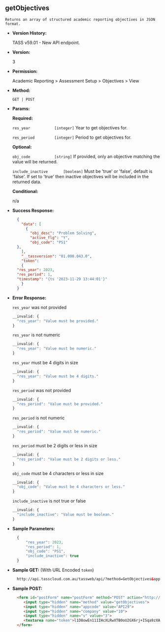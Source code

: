 **getObjectives**
----
	Returns an array of structured academic reporting objectives in JSON format.

* **Version History:**

  TASS v59.01 - New API endpoint.

* **Version:**

	3

* **Permission:**

  Academic Reporting > Assessment Setup > Objectives > View

* **Method:**

	`GET | POST`

*  **Params:**

	**Required:**

	`res_year			[integer]`		Year to get objectives for.
	
	`res_period			[integer]`		Period to get objectives for.

	**Optional:**

	`obj_code			[string]`		If provided, only an objective matching the value will be returned.
	
	`include_inactive		[boolean]`		Must be 'true' or 'false', default is 'false'. If set to 'true' then inactive objectives will be included in the returned data.

	**Conditional:**

	n/a

* **Success Response:**
    ```json
      {
        "data": [
          {
            "obj_desc": "Problem Solving",
            "active_flg": "Y",
            "obj_code": "PS1"
	  },
        ],
        "__tassversion": "01.000.043.0",
        "token":
    	{
	  "res_year": 2023,
	  "res_period": 1,
	  "timestamp": "{ts '2023-11-29 13:44:01'}"
        }
      }
    ```
 
* **Error Response:**

    `res_year` was not provided
    ```javascript
    __invalid: {
      "res_year": "Value must be provided."
    }
    ```

    `res_year` is not numeric
    ```javascript
    __invalid: {
      "res_year": "Value must be numeric."
    }
    ```

    `res_year` must be 4 digits in size
    ```javascript
    __invalid: {
      "res_year": "Value must be 4 digits."
    }
    ```

    `res_period` was not provided
    ```javascript
    __invalid: {
      "res_period": "Value must be provided."
    }
    ```

    `res_period` is not numeric
    ```javascript
    __invalid: {
      "res_period": "Value must be numeric."
    }
    ```

    `res_period` must be 2 digits or less in size
    ```javascript
    __invalid: {
      "res_period": "Value must be 2 digits or less."
    }
    ```
	
    `obj_code` must be 4 characters or less in size
    ```javascript
    __invalid: {
      "obj_code": "Value must be 4 characters or less."
    }
    ```
    
    `include_inactive` is not true or false
    ```javascript
    __invalid: {
      "include_inactive": "Value must be boolean."
    }
    ```
    
* **Sample Parameters:**

  ```javascript
	{
		"res_year": 2023, 
		"res_period": 1,
		"obj_code": "PS1",
		"include_inactive": true
	}
  ```

* **Sample GET:** (With URL Encoded `token`)

  ```HTML
    http://api.tasscloud.com.au/tassweb/api/?method=GetObjectives&appcode=API29&company=10&v=2&token=l1D8owEn111IHcXLRwXTB0oU2GX6rj%2BISqa9zXA8We1Gqx9%2Fzb%2BcbVFartivsDN%2FxGgAIIjtABAYfzYPqTCpLf3gb0nW3h%2FTrPFLMhAdNcVvHD0Gz4FkRj5jRAD1aAGQ
  ```
  
* **Sample POST:**

  ```HTML
    <form id="postForm" name="postForm" method="POST" action="http://api.tasscloud.com.au/tassweb/api/">
       <input type="hidden" name="method" value="getObjectives">
       <input type="hidden" name="appcode" value="API29">
       <input type="hidden" name="company" value="10">
       <input type="hidden" name="v" value="3">
       <textarea name="token">l1D8owEn111IHcXLRwXTB0oU2GX6rj+ISqa9zXA8We1Gqx9/zb+cbVFartivsDN/xGgAIIjtABAYfzYPqTCpLf3gb0nW3h/TrPFLMhAdNcVvHD0Gz4FkRj5jRAD1aAGQ</textarea>
    </form>
  ```
